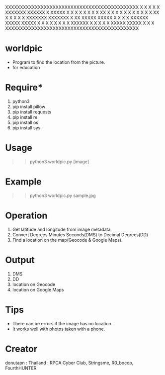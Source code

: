 XXXXXXXXXXXXXXXXXXXXXXXXXXXXXXXXXXXXXXXXXXXXX
X                                           X
X  X     X  XXXXXXX  XXXXXX  X      XXXXX   X
X  X  X  X  X     X  X   XX  X      X    X  X
X  X  X  X  X     X  X XX    X      X    X  X
X  XXXXXXX  XXXXXXX  X   XX  XXXXX  XXXXX   X
X                                           X
X           XXXXXX   XXXXX   XXXXX          X
X           X     X    X    X               X
X           XXXXXX     X    X               X
X           X        XXXXX   XXXXX          X
X                                           X
XXXXXXXXXXXXXXXXXXXXXXXXXXXXXXXXXXXXXXXXXXXXX

# worldpic
- Program to find the location from the picture.
- for education

# Require*
1. python3
2. pip install pillow
3. pip install requests
4. pip install re
5. pip install os
6. pip install sys

# Usage
>> python3 worldpic.py [image]

# Example
>> python3 worldpic.py sample.jpg

# Operation
1. Get latitude and longitude from image metadata.
2. Convert Degrees Minutes Seconds(DMS) to Decimal Degrees(DD)
3. Find a location on the map(Geocode & Google Maps).

# Output
1. DMS
2. DD
3. location on Geocode
4. location on Google Maps

# Tips
- There can be errors if the image has no location.
- It works well with photos taken with a phone.

# Creator
donutapn : Thailand : RPCA Cyber Club, Stringsme, R0_bocop, FourthHUNTER
